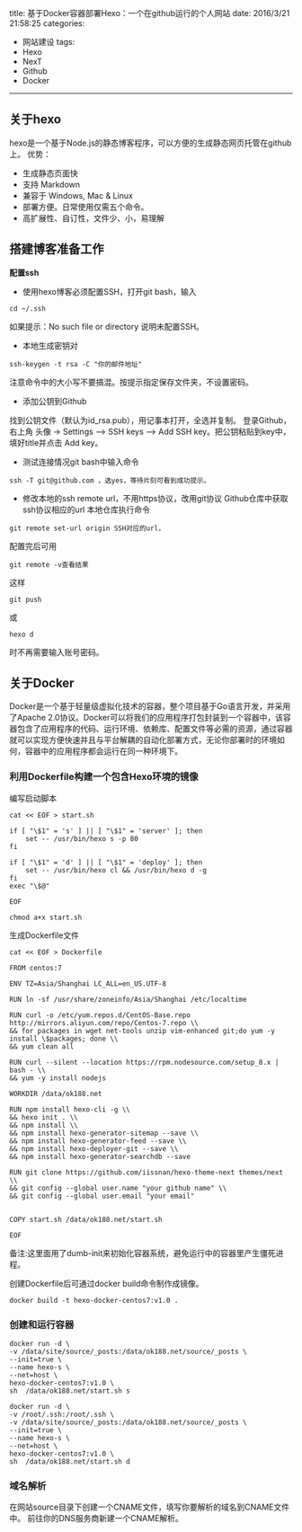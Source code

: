 title: 基于Docker容器部署Hexo：一个在github运行的个人网站
date: 2016/3/21 21:58:25
categories:
- 网站建设
tags:
- Hexo
- NexT
- Github
- Docker
---
## 关于hexo
hexo是一个基于Node.js的静态博客程序，可以方便的生成静态网页托管在github上。
优势：

- 生成静态页面快
- 支持 Markdown
- 兼容于 Windows, Mac & Linux
- 部署方便。日常使用仅需五个命令。
- 高扩展性、自订性，文件少、小，易理解

## 搭建博客准备工作

**配置ssh**

- 使用hexo博客必须配置SSH，打开git bash，输入

```
cd ~/.ssh
```
如果提示：No such file or directory 说明未配置SSH。

- 本地生成密钥对

```
ssh-keygen -t rsa -C "你的邮件地址"
```
注意命令中的大小写不要搞混。按提示指定保存文件夹，不设置密码。

- 添加公钥到Github

找到公钥文件（默认为id_rsa.pub），用记事本打开，全选并复制。
登录Github，右上角 头像 -> Settings —> SSH keys —> Add SSH key。把公钥粘贴到key中，填好title并点击 Add key。

- 测试连接情况git bash中输入命令

```
ssh -T git@github.com ，选yes，等待片刻可看到成功提示。
```
- 修改本地的ssh remote url，不用https协议，改用git协议
Github仓库中获取ssh协议相应的url
本地仓库执行命令

```
git remote set-url origin SSH对应的url，
```
配置完后可用

```
git remote -v查看结果
```
这样

```
git push
```
或

```
hexo d
```
时不再需要输入账号密码。

## 关于Docker

Docker是一个基于轻量级虚拟化技术的容器，整个项目基于Go语言开发，并采用了Apache 2.0协议。Docker可以将我们的应用程序打包封装到一个容器中，该容器包含了应用程序的代码、运行环境、依赖库、配置文件等必需的资源，通过容器就可以实现方便快速并且与平台解耦的自动化部署方式，无论你部署时的环境如何，容器中的应用程序都会运行在同一种环境下。

### 利用Dockerfile构建一个包含Hexo环境的镜像 ###

<!--more-->

编写启动脚本

```
cat << EOF > start.sh

if [ "\$1" = 's' ] || [ "\$1" = 'server' ]; then
    set -- /usr/bin/hexo s -p 80
fi

if [ "\$1" = 'd' ] || [ "\$1" = 'deploy' ]; then
    set -- /usr/bin/hexo cl && /usr/bin/hexo d -g
fi
exec "\$@"

EOF

chmod a+x start.sh
```
生成Dockerfile文件
```
cat << EOF > Dockerfile

FROM centos:7 

ENV TZ=Asia/Shanghai LC_ALL=en_US.UTF-8 

RUN ln -sf /usr/share/zoneinfo/Asia/Shanghai /etc/localtime

RUN curl -o /etc/yum.repos.d/CentOS-Base.repo http://mirrors.aliyun.com/repo/Centos-7.repo \\
&& for packages in wget net-tools unzip vim-enhanced git;do yum -y install \$packages; done \\
&& yum clean all

RUN curl --silent --location https://rpm.nodesource.com/setup_8.x | bash - \\
&& yum -y install nodejs 

WORKDIR /data/ok188.net

RUN npm install hexo-cli -g \\
&& hexo init . \\
&& npm install \\
&& npm install hexo-generator-sitemap --save \\
&& npm install hexo-generator-feed --save \\
&& npm install hexo-deployer-git --save \\
&& npm install hexo-generator-searchdb --save

RUN git clone https://github.com/iissnan/hexo-theme-next themes/next \\
&& git config --global user.name "your github name" \\
&& git config --global user.email "your email"


COPY start.sh /data/ok188.net/start.sh

EOF
```
备注:这里面用了dumb-init来初始化容器系统，避免运行中的容器里产生僵死进程。

创建Dockerfile后可通过docker build命令制作成镜像。
```
docker build -t hexo-docker-centos7:v1.0 .
```
### 创建和运行容器
```
docker run -d \
-v /data/site/source/_posts:/data/ok188.net/source/_posts \
--init=true \
--name hexo-s \
--net=host \
hexo-docker-centos7:v1.0 \
sh  /data/ok188.net/start.sh s
```
```
docker run -d \
-v /root/.ssh:/root/.ssh \
-v /data/site/source/_posts:/data/ok188.net/source/_posts \
--init=true \
--name hexo-s \
--net=host \
hexo-docker-centos7:v1.0 \
sh  /data/ok188.net/start.sh d
```
### 域名解析 ####

在网站source目录下创建一个CNAME文件，填写你要解析的域名到CNAME文件中。
前往你的DNS服务商新建一个CNAME解析。



